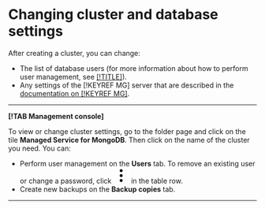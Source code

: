 # Changing cluster and database settings

After creating a cluster, you can change:

- The list of database users (for more information about how to perform user management, see [[!TITLE]](cluster-users.md)).
- Any settings of the [!KEYREF MG] server that are described in the [documentation on [!KEYREF MG]](https://docs.mongodb.com/v3.6/reference/configuration-options/).

---

**[!TAB Management console]**

To view or change cluster settings, go to the folder page and click on the tile **Managed Service for MongoDB**. Then click on the name of the cluster you need.
You can:

- Perform user management on the **Users** tab. To remove an existing user or change a password, click ![](../../../_assets/vertical-ellipsis.svg) in the table row.
- Create new backups on the **Backup copies** tab.

---

